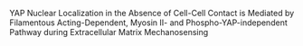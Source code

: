 YAP Nuclear Localization in the Absence of Cell-Cell Contact is Mediated by Filamentous Acting-Dependent, Myosin II- and Phospho-YAP-independent Pathway during Extracellular Matrix Mechanosensing